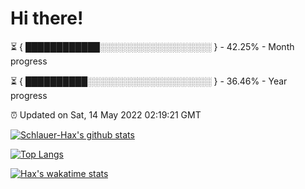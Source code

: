 # Hi there!

⏳ { ████████████░░░░░░░░░░░░░░░░░░ } - 42.25% - Month progress

⏳ { ██████████░░░░░░░░░░░░░░░░░░░░ } - 36.46% - Year progress

⏰ Updated on Sat, 14 May 2022 02:19:21 GMT


[![Schlauer-Hax's github stats](https://github-readme-stats.vercel.app/api?username=Schlauer-Hax&show_icons=true&theme=dark&count_private=true)](https://github.com/Schlauer-Hax)


[![Top Langs](https://github-readme-stats.vercel.app/api/top-langs/?username=Schlauer-Hax&layout=compact&theme=dark)](https://github.com/Schlauer-Hax?tab=repositories)


[![Hax's wakatime stats](https://github-readme-stats.vercel.app/api/wakatime?username=Hax&theme=dark)](https://wakatime.com/@Hax)

